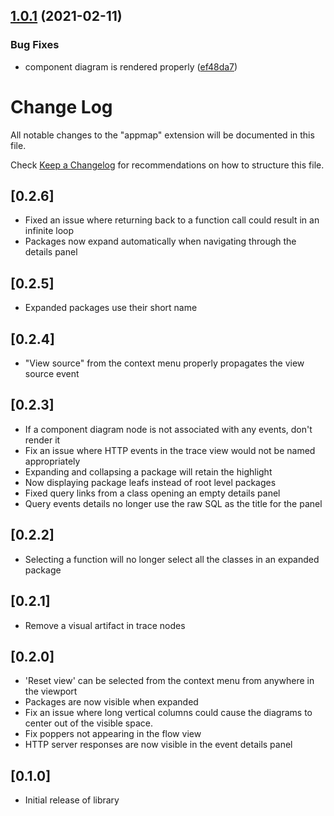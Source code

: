 ## [1.0.1](https://github.com/applandinc/appmap-js/compare/v1.0.0...v1.0.1) (2021-02-11)


### Bug Fixes

* component diagram is rendered properly ([ef48da7](https://github.com/applandinc/appmap-js/commit/ef48da75b0f7752bcde18f10e7c3e7c9eeb4e6c5))

# Change Log

All notable changes to the "appmap" extension will be documented in this file.

Check [Keep a Changelog](http://keepachangelog.com/) for recommendations on how
to structure this file.

## [0.2.6]

- Fixed an issue where returning back to a function call could result in an
  infinite loop
- Packages now expand automatically when navigating through the details panel

## [0.2.5]

- Expanded packages use their short name

## [0.2.4]

- "View source" from the context menu properly propagates the view source event

## [0.2.3]

- If a component diagram node is not associated with any events, don't render it
- Fix an issue where HTTP events in the trace view would not be named
  appropriately
- Expanding and collapsing a package will retain the highlight
- Now displaying package leafs instead of root level packages
- Fixed query links from a class opening an empty details panel
- Query events details no longer use the raw SQL as the title for the panel

## [0.2.2]

- Selecting a function will no longer select all the classes in an expanded
  package

## [0.2.1]

- Remove a visual artifact in trace nodes

## [0.2.0]

- 'Reset view' can be selected from the context menu from anywhere in the
  viewport
- Packages are now visible when expanded
- Fix an issue where long vertical columns could cause the diagrams to center
  out of the visible space.
- Fix poppers not appearing in the flow view
- HTTP server responses are now visible in the event details panel

## [0.1.0]

- Initial release of library
